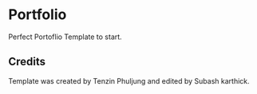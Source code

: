 # Portfolio

Perfect Portoflio Template to start.

## Credits

Template was created by Tenzin Phuljung and edited by Subash karthick.
